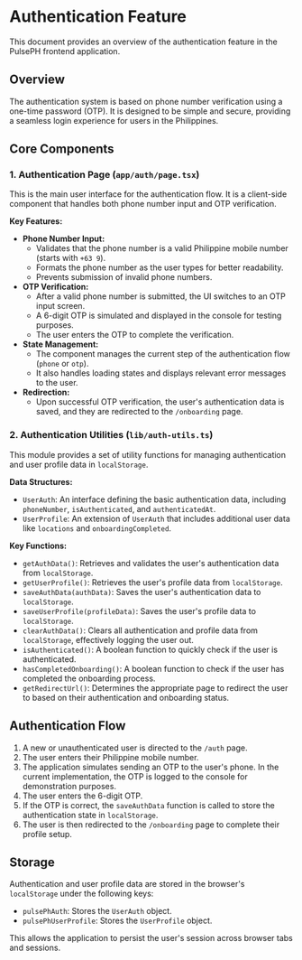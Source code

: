 # Authentication Feature

This document provides an overview of the authentication feature in the PulsePH frontend application.

## Overview

The authentication system is based on phone number verification using a one-time password (OTP). It is designed to be simple and secure, providing a seamless login experience for users in the Philippines.

## Core Components

### 1. Authentication Page (`app/auth/page.tsx`)

This is the main user interface for the authentication flow. It is a client-side component that handles both phone number input and OTP verification.

**Key Features:**

-   **Phone Number Input:**
    -   Validates that the phone number is a valid Philippine mobile number (starts with `+63 9`).
    -   Formats the phone number as the user types for better readability.
    -   Prevents submission of invalid phone numbers.
-   **OTP Verification:**
    -   After a valid phone number is submitted, the UI switches to an OTP input screen.
    -   A 6-digit OTP is simulated and displayed in the console for testing purposes.
    -   The user enters the OTP to complete the verification.
-   **State Management:**
    -   The component manages the current step of the authentication flow (`phone` or `otp`).
    -   It also handles loading states and displays relevant error messages to the user.
-   **Redirection:**
    -   Upon successful OTP verification, the user's authentication data is saved, and they are redirected to the `/onboarding` page.

### 2. Authentication Utilities (`lib/auth-utils.ts`)

This module provides a set of utility functions for managing authentication and user profile data in `localStorage`.

**Data Structures:**

-   `UserAuth`: An interface defining the basic authentication data, including `phoneNumber`, `isAuthenticated`, and `authenticatedAt`.
-   `UserProfile`: An extension of `UserAuth` that includes additional user data like `locations` and `onboardingCompleted`.

**Key Functions:**

-   `getAuthData()`: Retrieves and validates the user's authentication data from `localStorage`.
-   `getUserProfile()`: Retrieves the user's profile data from `localStorage`.
-   `saveAuthData(authData)`: Saves the user's authentication data to `localStorage`.
-   `saveUserProfile(profileData)`: Saves the user's profile data to `localStorage`.
-   `clearAuthData()`: Clears all authentication and profile data from `localStorage`, effectively logging the user out.
-   `isAuthenticated()`: A boolean function to quickly check if the user is authenticated.
-   `hasCompletedOnboarding()`: A boolean function to check if the user has completed the onboarding process.
-   `getRedirectUrl()`: Determines the appropriate page to redirect the user to based on their authentication and onboarding status.

## Authentication Flow

1.  A new or unauthenticated user is directed to the `/auth` page.
2.  The user enters their Philippine mobile number.
3.  The application simulates sending an OTP to the user's phone. In the current implementation, the OTP is logged to the console for demonstration purposes.
4.  The user enters the 6-digit OTP.
5.  If the OTP is correct, the `saveAuthData` function is called to store the authentication state in `localStorage`.
6.  The user is then redirected to the `/onboarding` page to complete their profile setup.

## Storage

Authentication and user profile data are stored in the browser's `localStorage` under the following keys:

-   `pulsePhAuth`: Stores the `UserAuth` object.
-   `pulsePhUserProfile`: Stores the `UserProfile` object.

This allows the application to persist the user's session across browser tabs and sessions.
